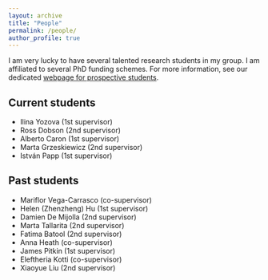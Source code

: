 ```yaml
---
layout: archive
title: "People"
permalink: /people/
author_profile: true
---
```


I am very lucky to have several talented research students in my group. I am affiliated to several PhD funding schemes. For more information, see our dedicated [webpage for prospective students](https://www.ucl.ac.uk/statistics/prospective-postgraduates/studentships).


## Current students 

* Ilina Yozova (1st supervisor)
* Ross Dobson (2nd supervisor)
* Alberto Caron (1st supervisor)
* Marta  Grzeskiewicz (2nd supervisor)
* István Papp (1st supervisor)


## Past students

* Mariflor Vega-Carrasco (co-supervisor)
* Helen (Zhenzheng) Hu (1st supervisor)
* Damien De Mijolla (2nd supervisor)
* Marta Tallarita (2nd supervisor)
* Fatima Batool (2nd supervisor)
* Anna Heath (co-supervisor)
* James Pitkin (1st supervisor)
* Eleftheria Kotti (co-supervisor)
* Xiaoyue Liu (2nd supervisor)


